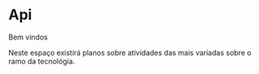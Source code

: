 # Api
Bem vindos

Neste espaço existirá planos sobre atividades das mais variadas sobre o ramo da tecnológia.
